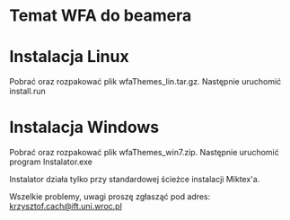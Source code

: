 Temat WFA do beamera
====================

Instalacja Linux
================
Pobrać oraz rozpakować plik wfaThemes_lin.tar.gz. Następnie uruchomić install.run


Instalacja Windows
==================
Pobrać oraz rozpakować plik wfaThemes_win7.zip. Następnie uruchomić program Instalator.exe

Instalator działa tylko przy standardowej ścieżce instalacji Miktex'a.

Wszelkie problemy, uwagi proszę zgłasząć pod adres: krzysztof.cach@ift.uni.wroc.pl
